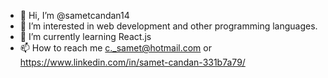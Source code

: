- 👋 Hi, I’m @sametcandan14
- 👀 I’m interested in web development and other programming languages.
- 🌱 I’m currently learning React.js
- 📫 How to reach me c._samet@hotmail.com or https://www.linkedin.com/in/samet-candan-331b7a79/

<!---
sametcandan14/sametcandan14 is a ✨ special ✨ repository because its `README.md` (this file) appears on your GitHub profile.
You can click the Preview link to take a look at your changes.
--->
